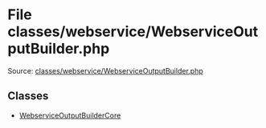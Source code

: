 File classes/webservice/WebserviceOutputBuilder.php
=========

Source: [classes/webservice/WebserviceOutputBuilder.php](https://github.com/PrestaShop/PrestaShop/blob/1.6.0.3/classes/webservice/WebserviceOutputBuilder.php)


Classes
-------

* [WebserviceOutputBuilderCore](class.WebserviceOutputBuilderCore.md)

